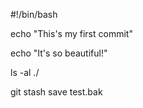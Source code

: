 #!/bin/bash

echo "This's my first commit"

echo "It's so beautiful!"


ls -al ./

git stash save test.bak
